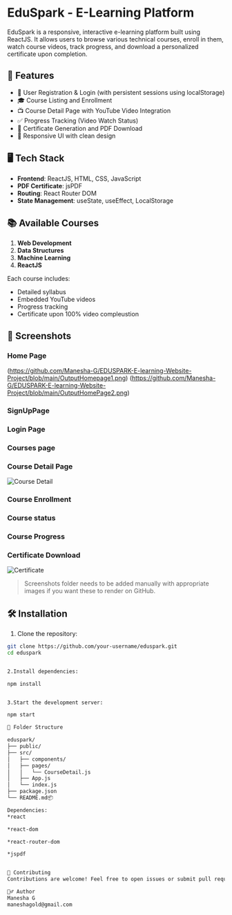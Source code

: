 # EduSpark - E-Learning Platform

EduSpark is a responsive, interactive e-learning platform built using ReactJS. It allows users to browse various technical courses, enroll in them, watch course videos, track progress, and download a personalized certificate upon completion.

## 🚀 Features

- 🔐 User Registration & Login (with persistent sessions using localStorage)
- 🎓 Course Listing and Enrollment
- 📺 Course Detail Page with YouTube Video Integration
- ✅ Progress Tracking (Video Watch Status)
- 📜 Certificate Generation and PDF Download
- 📱 Responsive UI with clean design

## 🖥️ Tech Stack

- **Frontend**: ReactJS, HTML, CSS, JavaScript
- **PDF Certificate**: jsPDF
- **Routing**: React Router DOM
- **State Management**: useState, useEffect, LocalStorage

## 📚 Available Courses

1. **Web Development**
2. **Data Structures**
3. **Machine Learning**
4. **ReactJS**

Each course includes:
- Detailed syllabus
- Embedded YouTube videos
- Progress tracking
- Certificate upon 100% video compleustion

## 📸 Screenshots

###  Home Page
(https://github.com/Manesha-G/EDUSPARK-E-learning-Website-Project/blob/main/OutputHomepage1.png)
(https://github.com/Manesha-G/EDUSPARK-E-learning-Website-Project/blob/main/OutputHomePage2.png)

###   SignUpPage

### Login Page

### Courses page

###  Course Detail Page
![Course Detail](screenshots/course-detail.png)

### Course Enrollment 

### Course status

### Course Progress

###  Certificate Download
![Certificate](screenshots/certificate.png)

> Screenshots folder needs to be added manually with appropriate images if you want these to render on GitHub.

## 🛠️ Installation

1. Clone the repository:

```bash
git clone https://github.com/your-username/eduspark.git
cd eduspark


2.Install dependencies:

npm install


3.Start the development server:

npm start

📄 Folder Structure

eduspark/
├── public/
├── src/
│   ├── components/
│   ├── pages/
│   │   └── CourseDetail.js
│   ├── App.js
│   └── index.js
├── package.json
└── README.md📦

Dependencies:
*react

*react-dom

*react-router-dom

*jspdf


🤝 Contributing
Contributions are welcome! Feel free to open issues or submit pull requests to improve the platform.

🙋‍♂️ Author
Manesha G
maneshagold@gmail.com





